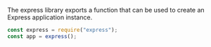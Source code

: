 The express library exports a function that can be used to create an Express application instance.

```js
const express = require("express");
const app = express();
```
